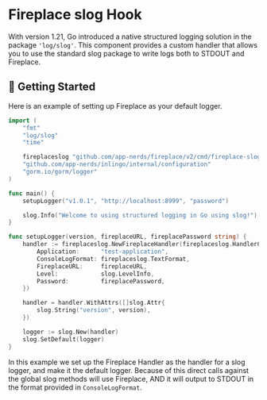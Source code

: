# Fireplace slog Hook

With version 1.21, Go introduced a native structured logging solution in the package `'log/slog'`. This component provides a custom handler that allows you to use the standard slog package to write logs both to STDOUT and Fireplace.

## 🚀 Getting Started

Here is an example of setting up Fireplace as your default logger.

```go
import (
	"fmt"
	"log/slog"
	"time"

	fireplaceslog "github.com/app-nerds/fireplace/v2/cmd/fireplace-slog"
	"github.com/app-nerds/inlingo/internal/configuration"
	"gorm.io/gorm/logger"
)

func main() {
    setupLogger("v1.0.1", "http://localhost:8999", "password")

    slog.Info("Welcome to using structured logging in Go using slog!")
}

func setupLogger(version, fireplaceURL, fireplacePassword string) {
	handler := fireplaceslog.NewFireplaceHandler(fireplaceslog.HandlerConfig{
		Application:      "test-application",
		ConsoleLogFormat: fireplaceslog.TextFormat,
		FireplaceURL:     fireplaceURL,
		Level:            slog.LevelInfo,
		Password:         fireplacePassword,
	})

    handler = handler.WithAttrs([]slog.Attr{
        slog.String("version", version),
    })

	logger := slog.New(handler)
	slog.SetDefault(logger)
}
```

In this example we set up the Fireplace Handler as the handler for a slog logger, and make it the default logger. Because of this direct calls against the global slog methods will use Fireplace, AND it will output to STDOUT in the format provided in `ConsoleLogFormat`.
